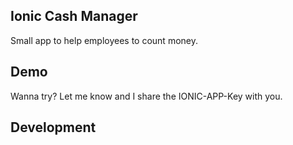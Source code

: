 ## Ionic Cash Manager

Small app to help employees to count money.

## Demo
Wanna try? Let me know and I share the IONIC-APP-Key with you.

## Development
